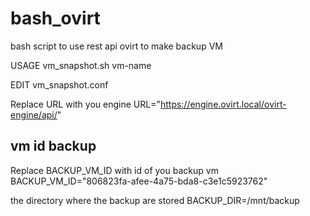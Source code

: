 # bash_ovirt
bash script to use rest api ovirt to make backup VM

USAGE
vm_snapshot.sh vm-name

EDIT
vm_snapshot.conf 

Replace URL with you engine
URL="https://engine.ovirt.local/ovirt-engine/api/"


## vm id backup
Replace BACKUP_VM_ID with id of you backup vm
BACKUP_VM_ID="806823fa-afee-4a75-bda8-c3e1c5923762"

the directory where the backup are stored
BACKUP_DIR=/mnt/backup


